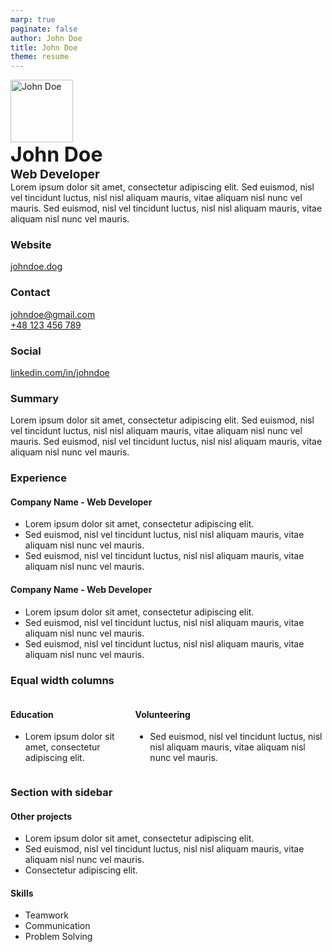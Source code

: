```yaml
---
marp: true
paginate: false
author: John Doe
title: John Doe
theme: resume
---
```


<!--
footer: John Doeg
 -->

<style scoped>
section{
  text-align: justify;
  padding: var(--padding);
  padding-top: 0;
}
h1{
    font-size: 2rem;
    font-weight: 700;
    margin: 0;
}
h2{
    font-size: 1.2rem;
    font-weight: 700;
    margin: 0;
}
</style>
<div class="header header--skewed flex">
<div>

<div class="flex">
<div>
<img class='avatar' src="https://avatars.githubusercontent.com/u/12345678?s=460&u=1234567890abcdef1234567890abcdef12345678&v=4" alt="John Doe" width="100" height="100">
</div>
<div>

# John Doe

## Web Developer

</div>
</div>
Lorem ipsum dolor sit amet, consectetur adipiscing elit. Sed euismod, nisl vel tincidunt luctus, nisl nisl aliquam mauris, vitae aliquam nisl nunc vel mauris. Sed euismod, nisl vel tincidunt luctus, nisl nisl aliquam mauris, vitae aliquam nisl nunc vel mauris.

</div>
<div>

### Website

[johndoe.dog](https://johndoe.dog)

### Contact

[johndoe@gmail.com](mailto:johndoe@gmail.com)  
[+48 123 456 789](tel:+48123456789)

### Social

[linkedin.com/in/johndoe](https://www.linkedin.com/in/johndoe/)

</div>
</div>

### Summary

Lorem ipsum dolor sit amet, consectetur adipiscing elit. Sed euismod, nisl vel tincidunt luctus, nisl nisl aliquam mauris, vitae aliquam nisl nunc vel mauris. Sed euismod, nisl vel tincidunt luctus, nisl nisl aliquam mauris, vitae aliquam nisl nunc vel mauris.

### Experience

#### Company Name - Web Developer

- Lorem ipsum dolor sit amet, consectetur adipiscing elit.
- Sed euismod, nisl vel tincidunt luctus, nisl nisl aliquam mauris, vitae aliquam nisl nunc vel mauris.
- Sed euismod, nisl vel tincidunt luctus, nisl nisl aliquam mauris, vitae aliquam nisl nunc vel mauris.

#### Company Name - Web Developer

- Lorem ipsum dolor sit amet, consectetur adipiscing elit.
- Sed euismod, nisl vel tincidunt luctus, nisl nisl aliquam mauris, vitae aliquam nisl nunc vel mauris.
- Sed euismod, nisl vel tincidunt luctus, nisl nisl aliquam mauris, vitae aliquam nisl nunc vel mauris.

### Equal width columns

<div class="columns">
<div>

#### Education

- Lorem ipsum dolor sit amet, consectetur adipiscing elit.

</div>
<div>

#### Volunteering

- Sed euismod, nisl vel tincidunt luctus, nisl nisl aliquam mauris, vitae aliquam nisl nunc vel mauris.

</div>
</div>

### Section with sidebar

<div class="flex">
<div>

#### Other projects

- Lorem ipsum dolor sit amet, consectetur adipiscing elit.
- Sed euismod, nisl vel tincidunt luctus, nisl nisl aliquam mauris, vitae aliquam nisl nunc vel mauris.
- Consectetur adipiscing elit.

</div>
<div>

#### Skills

- Teamwork
- Communication
- Problem&nbsp;Solving

</div>
</div>
